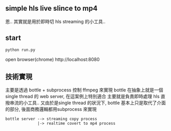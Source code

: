 simple hls live slince to mp4
---

恩.. 其實就是用於即時切 hls streaming 的小工具..



start 
---
```
python run.py
```

open browser(chrome) 
http://localhost:8080


技術實現
---
主要是透過 bottle + subprocess 控制 ffmpeg 來實現
bottle 在抽象上就是一個single thread 的 web server, 在這案例上特別適合
主要就是負責即時處理 hls 直撥串流的小工具.. 
又由於是single thread 的狀況下, bottle 基本上只是取代了介面的部分, 後面商務邏輯都用subprocess 來實現
```
bottle server --> streaming copy process
              |-> realtime covert to mp4 process 
```
